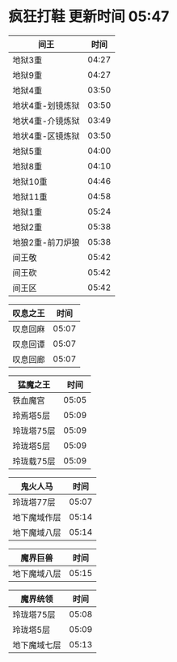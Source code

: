 # 疯狂打鞋 更新时间 05:47

| 间王   | 时间    |
|--------|-------|
| 地狱3重 | 04:27 |
| 地狱9重 | 04:27 |
| 地狱4重 | 03:50 |
| 地状4重-划镜炼狱 | 03:50 |
| 地状4重-介镜炼狱 | 03:49 |
| 地状4重-区镜炼狱 | 03:50 |
| 地狱5重 | 04:00 |
| 地狱8重 | 04:10 |
| 地狱10重 | 04:46 |
| 地狱11重 | 04:58 |
| 地狱1重 | 05:24 |
| 地狱2重 | 05:38 |
| 地狼2重-前刀炉狼 | 05:38 |
| 间王敬 | 05:42 |
| 间王砍 | 05:42 |
| 间王区 | 05:42 |

| 叹息之王   | 时间    |
|--------|-------|
| 叹息回麻 | 05:07 |
| 叹息回谭 | 05:07 |
| 叹息回廊 | 05:07 |

| 猛魔之王   | 时间    |
|--------|-------|
| 铁血魔宫 | 05:05 |
| 玲焉塔5层 | 05:09 |
| 玲珑塔75层 | 05:09 |
| 玲珑塔5层 | 05:09 |
| 玲珑载75层 | 05:09 |

| 鬼火人马   | 时间    |
|--------|-------|
| 玲珑塔77层 | 05:07 |
| 地下魔域作层 | 05:14 |
| 地下魔域八层 | 05:14 |

| 魔界巨兽   | 时间    |
|--------|-------|
| 地下魔域八层 | 05:15 |

| 魔界统领   | 时间    |
|--------|-------|
| 玲珑塔75层 | 05:08 |
| 玲珑塔5层 | 05:09 |
| 地下魔域七层 | 05:13 |